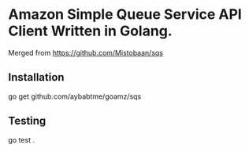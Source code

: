 Amazon Simple Queue Service API Client Written in Golang.
=========================================================

Merged from https://github.com/Mistobaan/sqs

Installation
------------

   go get github.com/aybabtme/goamz/sqs


Testing
-------

   go test .
